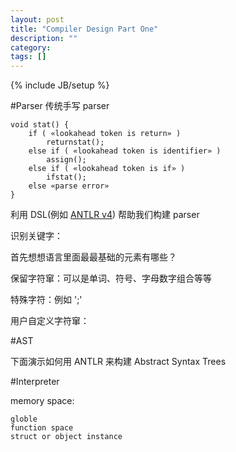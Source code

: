 ```yaml
---
layout: post
title: "Compiler Design Part One"
description: ""
category: 
tags: []
---
```

{% include JB/setup %}

#Parser
传统手写 parser

	void stat() {		if ( «lookahead token is return» )
			returnstat(); 		else if ( «lookahead token is identifier» )
			assign();		else if ( «lookahead token is if» )
			ifstat(); 		else «parse error»	}

利用 DSL(例如 [ANTLR v4](https://github.com/antlr/grammars-v4)) 帮助我们构建 parser

识别关键字：

首先想想语言里面最最基础的元素有哪些？

保留字符窜：可以是单词、符号、字母数字组合等等

特殊字符：例如 ';'

用户自定义字符窜：


#AST

下面演示如何用 ANTLR 来构建 Abstract Syntax Trees

#Interpreter

memory space:

	globle 
	function space 
	struct or object instance
	


